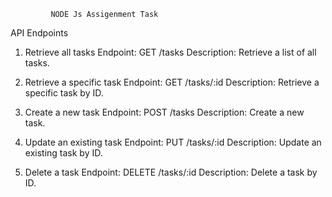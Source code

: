              NODE Js Assigenment Task
             
 API Endpoints

1. Retrieve all tasks
Endpoint: GET /tasks
Description: Retrieve a list of all tasks.

2. Retrieve a specific task
Endpoint: GET /tasks/:id
Description: Retrieve a specific task by ID.

3. Create a new task
Endpoint: POST /tasks
Description: Create a new task.

4. Update an existing task
Endpoint: PUT /tasks/:id
Description: Update an existing task by ID.

5. Delete a task
Endpoint: DELETE /tasks/:id
Description: Delete a task by ID.
         

